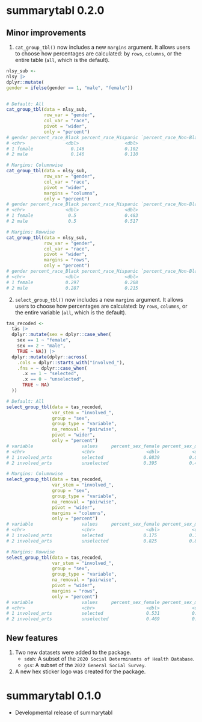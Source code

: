 # summarytabl 0.2.0

## Minor improvements

1. `cat_group_tbl()` now includes a new `margins` argument. It allows users to choose how percentages are calculated: by `rows`, `columns`, or the entire table (`all`, which is the default).

```r
nlsy_sub <- 
nlsy |>
dplyr::mutate(
gender = ifelse(gender == 1, "male", "female"))


# Default: All
cat_group_tbl(data = nlsy_sub,
              row_var = "gender",
              col_var = "race",
              pivot = "wider",
              only = "percent")
# gender percent_race_Black percent_race_Hispanic `percent_race_Non-Black,Non-Hispanic`
# <chr>               <dbl>                 <dbl>                                 <dbl>
# 1 female              0.146               0.102                                 0.243
# 2 male                0.146               0.110                                 0.253

# Margins: Columnwise
cat_group_tbl(data = nlsy_sub,
              row_var = "gender",
              col_var = "race",
              pivot = "wider",
              margins = "columns",
              only = "percent")
# gender percent_race_Black percent_race_Hispanic `percent_race_Non-Black,Non-Hispanic`
# <chr>               <dbl>                 <dbl>                                 <dbl>
# 1 female             0.5                  0.483                                 0.490
# 2 male               0.5                  0.517                                 0.510

# Margins: Rowwise
cat_group_tbl(data = nlsy_sub,
              row_var = "gender",
              col_var = "race",
              pivot = "wider",
              margins = "rows",
              only = "percent")
# gender percent_race_Black percent_race_Hispanic `percent_race_Non-Black,Non-Hispanic`
# <chr>               <dbl>                 <dbl>                                 <dbl>
# 1 female            0.297                 0.208                                 0.495
# 2 male              0.287                 0.215                                 0.498
```

2. `select_group_tbl()` now includes a new `margins` argument. It allows users to choose how percentages are calculated: by `rows`, `columns`, or the entire variable (`all`, which is the default).

```r
tas_recoded <-
  tas |>
  dplyr::mutate(sex = dplyr::case_when(
    sex == 1 ~ "female",
    sex == 2 ~ "male",
    TRUE ~ NA)) |>
  dplyr::mutate(dplyr::across(
    .cols = dplyr::starts_with("involved_"),
    .fns = ~ dplyr::case_when(
      .x == 1 ~ "selected",
      .x == 0 ~ "unselected",
      TRUE ~ NA)
  ))

# Default: All
select_group_tbl(data = tas_recoded,
                 var_stem = "involved_",
                 group = "sex",
                 group_type = "variable",
                 na_removal = "pairwise",
                 pivot = "wider",
                 only = "percent")
# variable                  values     percent_sex_female percent_sex_male
# <chr>                     <chr>                   <dbl>            <dbl>
# 1 involved_arts           selected               0.0839           0.0740
# 2 involved_arts           unselected             0.395            0.447 

# Margins: Columnwise
select_group_tbl(data = tas_recoded,
                 var_stem = "involved_",
                 group = "sex",
                 group_type = "variable",
                 na_removal = "pairwise",
                 pivot = "wider",
                 margins = "columns",
                 only = "percent")
# variable                  values     percent_sex_female percent_sex_male
# <chr>                     <chr>                   <dbl>            <dbl>
# 1 involved_arts           selected               0.175            0.142 
# 2 involved_arts           unselected             0.825            0.858 

# Margins: Rowwise
select_group_tbl(data = tas_recoded,
                 var_stem = "involved_",
                 group = "sex",
                 group_type = "variable",
                 na_removal = "pairwise",
                 pivot = "wider",
                 margins = "rows",
                 only = "percent")
# variable                  values     percent_sex_female percent_sex_male
# <chr>                     <chr>                   <dbl>            <dbl>
# 1 involved_arts           selected                0.531            0.469
# 2 involved_arts           unselected              0.469            0.531
```

## New features

1. Two new datasets were added to the package.
	- `sdoh`: A subset of the `2020 Social Determinants of Health Database`.
	- `gss`: A subset of the `2022 General Social Survey`.
2. A new hex sticker logo was created for the package.

# summarytabl 0.1.0

* Developmental release of summarytabl
